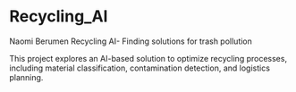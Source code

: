 # Recycling_AI

Naomi Berumen 
Recycling AI- Finding solutions for trash pollution 

This project explores an AI-based solution to optimize recycling processes, including material classification, contamination detection, and logistics planning.
